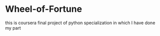 # Wheel-of-Fortune
this is coursera final project of python specialization in which I have done my part
